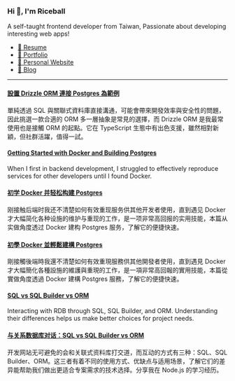 <h3 >Hi 👋, I'm Riceball</h3>
<p>A self-taught frontend developer from Taiwan, Passionate about developing interesting web apps!</p>

- [📜 Resume](https://weweweb.pages.dev/en/resume/)
- [💼 Portfolio](https://weweweb.pages.dev/en/work/)
- [🏡 Personal Website](https://weweweb.pages.dev/en/)
- [📝 Blog](https://www.webdong.dev/en/)
---

<!--START_SECTION:feed-->
#### [設置 Drizzle ORM 連接 Postgres 為範例](https:&#x2F;&#x2F;www.webdong.dev&#x2F;zh-tw&#x2F;post&#x2F;connect-postgres-with-drizzle-orm&#x2F;) 
單純透過 SQL 與關聯式資料庫直接溝通，可能會帶來開發效率與安全性的問題，因此挑選一款合適的 ORM 多一層抽象是常見的選擇，而 Drizzle ORM 是我最常使用也是接觸 ORM 的起點。它在 TypeScript 生態中有出色支援，雖然相對新穎，但社群活躍，值得一試。
#### [Getting Started with Docker and Building Postgres](https:&#x2F;&#x2F;www.webdong.dev&#x2F;en&#x2F;post&#x2F;getting-started-with-docker-and-building-postgres&#x2F;) 
When I first in backend development, I struggled to effectively reproduce services for other developers until I found Docker.
#### [初学 Docker 并轻松构建 Postgres](https:&#x2F;&#x2F;www.webdong.dev&#x2F;zh-cn&#x2F;post&#x2F;getting-started-with-docker-and-building-postgres&#x2F;) 
刚接触后端时我还不清楚如何有效重现服务供其他开发者使用，直到遇见 Docker 才大幅简化各种设施的维护与重现的工作，是一项非常高回报的实用技能，本篇从实做角度透过 Docker 建构 Postgres 服务，了解它的便捷快速。
#### [初學 Docker 並輕鬆建構 Postgres](https:&#x2F;&#x2F;www.webdong.dev&#x2F;zh-tw&#x2F;post&#x2F;getting-started-with-docker-and-building-postgres&#x2F;) 
剛接觸後端時我還不清楚如何有效重現服務供其他開發者使用，直到遇見 Docker 才大幅簡化各種設施的維護與重現的工作，是一項非常高回報的實用技能，本篇從實做角度透過 Docker 建構 Postgres 服務，了解它的便捷快速。
#### [SQL vs SQL Builder vs ORM](https:&#x2F;&#x2F;www.webdong.dev&#x2F;en&#x2F;post&#x2F;sql-sql-builder-orm&#x2F;) 
Interacting with RDB through SQL, SQL Builder, and ORM. Understanding their differences helps us make better choices for project needs.
#### [与关系数据库对话：SQL vs SQL Builder vs ORM](https:&#x2F;&#x2F;www.webdong.dev&#x2F;zh-cn&#x2F;post&#x2F;sql-sql-builder-orm&#x2F;) 
开发网站无可避免的会和关联式资料库打交道，而互动的方式有三种：SQL、SQL Builder、ORM。这三者有着不同的使用方式、优缺点与适用场景，了解它们的差异能帮助我们做出更适合专案需求的技术选择。分享我在 Node.js 的学习经历。
<!--END_SECTION:feed-->

